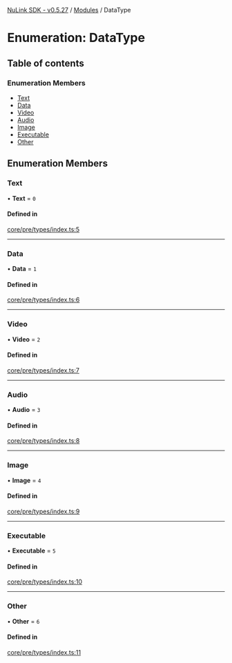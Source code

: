 [NuLink SDK - v0.5.27](../README.md) / [Modules](../modules.md) / DataType

# Enumeration: DataType

## Table of contents

### Enumeration Members

- [Text](DataType.md#text)
- [Data](DataType.md#data)
- [Video](DataType.md#video)
- [Audio](DataType.md#audio)
- [Image](DataType.md#image)
- [Executable](DataType.md#executable)
- [Other](DataType.md#other)

## Enumeration Members

### Text

• **Text** = ``0``

#### Defined in

[core/pre/types/index.ts:5](https://github.com/NuLink-network/nulink-sdk/blob/caaf0a6/src/core/pre/types/index.ts#L5)

___

### Data

• **Data** = ``1``

#### Defined in

[core/pre/types/index.ts:6](https://github.com/NuLink-network/nulink-sdk/blob/caaf0a6/src/core/pre/types/index.ts#L6)

___

### Video

• **Video** = ``2``

#### Defined in

[core/pre/types/index.ts:7](https://github.com/NuLink-network/nulink-sdk/blob/caaf0a6/src/core/pre/types/index.ts#L7)

___

### Audio

• **Audio** = ``3``

#### Defined in

[core/pre/types/index.ts:8](https://github.com/NuLink-network/nulink-sdk/blob/caaf0a6/src/core/pre/types/index.ts#L8)

___

### Image

• **Image** = ``4``

#### Defined in

[core/pre/types/index.ts:9](https://github.com/NuLink-network/nulink-sdk/blob/caaf0a6/src/core/pre/types/index.ts#L9)

___

### Executable

• **Executable** = ``5``

#### Defined in

[core/pre/types/index.ts:10](https://github.com/NuLink-network/nulink-sdk/blob/caaf0a6/src/core/pre/types/index.ts#L10)

___

### Other

• **Other** = ``6``

#### Defined in

[core/pre/types/index.ts:11](https://github.com/NuLink-network/nulink-sdk/blob/caaf0a6/src/core/pre/types/index.ts#L11)

